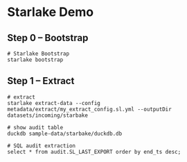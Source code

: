 # Starlake Demo 


##  Step 0 – Bootstrap

```shell 
# Starlake Bootstrap 
starlake bootstrap

```

## Step 1 – Extract

```shell 
# extract
starlake extract-data --config metadata/extract/my_extract_config.sl.yml --outputDir datasets/incoming/starbake     
```

```shell 
# show audit table 
duckdb sample-data/starbake/duckdb.db 
 ```

```shell 
# SQL audit extraction
select * from audit.SL_LAST_EXPORT order by end_ts desc;
```